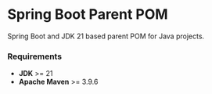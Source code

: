 # Spring Boot Parent POM

Spring Boot and JDK 21 based parent POM for Java projects.

### Requirements

- **JDK** >= 21
- **Apache Maven** >= 3.9.6